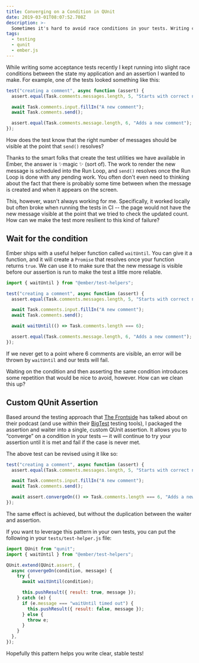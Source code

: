 ```yaml
---
title: Converging on a Condition in QUnit
date: 2019-03-01T08:07:52.708Z
description: >-
  Sometimes it's hard to avoid race conditions in your tests. Writing convergent assertions can help!
tags:
  - testing
  - qunit
  - ember.js
---
```


While writing some acceptance tests recently I kept running into slight race conditions between the state my application and an assertion I wanted to make. For example, one of the tests looked something like this:

```javascript
test("creating a comment", async function (assert) {
  assert.equal(Task.comments.messages.length, 5, "Starts with correct number of comments");

  await Task.comments.input.fillIn("A new comment");
  await Task.comments.send();

  assert.equal(Task.comments.message.length, 6, "Adds a new comment");
});
```

How does the test know that the right number of messages should be visible at the point that `send()` resolves?

Thanks to the smart folks that create the test utilities we have available in Ember, the answer is ✨magic ✨ (sort of). The work to render the new message is scheduled into the Run Loop, and `send()` resolves once the Run Loop is done with any pending work. You often don't even need to thinking about the fact that there is probably some time between when the message is created and when it appears on the screen.

This, however, wasn't always working for me. Specifically, it worked locally but often broke when running the tests in CI -- the page would not have the new message visible at the point that we tried to check the updated count. How can we make the test more resilient to this kind of failure?

## Wait for the condition

Ember ships with a useful helper function called `waitUntil`. You can give it a function, and it will create a `Promise` that resolves once your function returns `true`. We can use it to make sure that the new message is visible before our assertion is run to make the test a little more reliable.

```javascript
import { waitUntil } from "@ember/test-helpers";

test("creating a comment", async function (assert) {
  assert.equal(Task.comments.messages.length, 5, "Starts with correct number of comments");

  await Task.comments.input.fillIn("A new comment");
  await Task.comments.send();

  await waitUntil(() => Task.comments.length === 6);

  assert.equal(Task.comments.message.length, 6, "Adds a new comment");
});
```

If we never get to a point where 6 comments are visible, an error will be thrown by `waitUntil` and our tests will fail.

Waiting on the condition and then asserting the same condition introduces some repetition that would be nice to avoid, however. How can we clean this up?

## Custom QUnit Assertion

Based around the testing approach that [The Frontside](https://frontside.io) has talked about on their podcast (and use within their [BigTest](https://www.bigtestjs.io) testing tools), I packaged the assertion and waiter into a single, custom QUnit assertion. It allows you to “converge” on a condition in your tests — it will continue to try your assertion until it is met and fail if the case is never met.

The above test can be revised using it like so:

```javascript
test("creating a comment", async function (assert) {
  assert.equal(Task.comments.messages.length, 5, "Starts with correct number of comments");

  await Task.comments.input.fillIn("A new comment");
  await Task.comments.send();

  await assert.convergeOn(() => Task.comments.length === 6, "Adds a new comment");
});
```

The same effect is achieved, but without the duplication between the waiter and assertion.

If you want to leverage this pattern in your own tests, you can put the following in your `tests/test-helper.js` file:

```javascript
import QUnit from "qunit";
import { waitUntil } from "@ember/test-helpers";

QUnit.extend(QUnit.assert, {
  async convergeOn(condition, message) {
    try {
      await waitUntil(condition);

      this.pushResult({ result: true, message });
    } catch (e) {
      if (e.message === "waitUntil timed out") {
        this.pushResult({ result: false, message });
      } else {
        throw e;
      }
    }
  },
});
```

Hopefully this pattern helps you write clear, stable tests!
